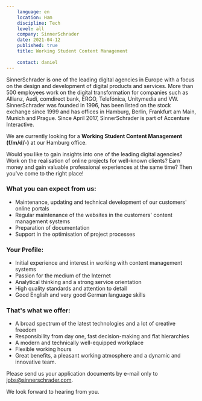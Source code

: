 ```yaml
---
    language: en
    location: Ham
    discipline: Tech
    level: all
    company: SinnerSchrader
    date: 2021-04-12
    published: true
    title: Working Student Content Management
     
    contact: daniel
---
```


SinnerSchrader is one of the leading digital agencies in Europe with a focus on the design and development of digital products and services. More than 500 employees work on the digital transformation for companies such as Allianz, Audi, comdirect bank, ERGO, Telefónica, Unitymedia and VW. SinnerSchrader was founded in 1996, has been listed on the stock exchange since 1999 and has offices in Hamburg, Berlin, Frankfurt am Main, Munich and Prague. Since April 2017, SinnerSchrader is part of Accenture Interactive.

We are currently looking for a **Working Student Content Management (f/m/d/-)** at our Hamburg office.

Would you like to gain insights into one of the leading digital agencies? Work on the realisation of online projects for well-known clients? Earn money and gain valuable professional experiences at the same time? Then you've come to the right place! 

### What you can expect from us:

- Maintenance, updating and technical development of our customers' online portals 
- Regular maintenance of the websites in the customers' content management systems
- Preparation of documentation
- Support in the optimisation of project processes

### Your Profile:

- Initial experience and interest in working with content management systems
- Passion for the medium of the Internet
- Analytical thinking and a strong service orientation
- High quality standards and attention to detail
- Good English and very good German language skills

### That's what we offer:

- A broad spectrum of the latest technologies and a lot of creative freedom 
- Responsibility from day one, fast decision-making and flat hierarchies
- A modern and technically well-equipped workplace 
- Flexible working hours
- Great benefits, a pleasant working atmosphere and a dynamic and innovative team.

Please send us your application documents by e-mail only to <jobs@sinnerschrader.com>. 

We look forward to hearing from you.

